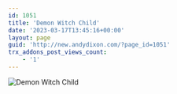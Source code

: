 ```yaml
---
id: 1051
title: 'Demon Witch Child'
date: '2023-03-17T13:45:16+00:00'
layout: page
guid: 'http://new.andydixon.com/?page_id=1051'
trx_addons_post_views_count:
    - '1'
---
```


![Demon Witch Child](https://i0.wp.com/assets.g8x2.ldn.idrivee2-23.com/posters/Demon%20Witch%20Child%2001.jpg?w=1200&ssl=1 "Demon Witch Child")